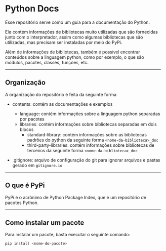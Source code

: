 # Python Docs

Esse repositório serve como um guia para a documentação do Python.


Ele contém informações de bibliotecas muito utilizadas que são fornecidas junto com o interpretador, assim como algumas bibliotecas que são utilizadas, mas precisam ser instaladas por meio do PyPi.


Além de informações de bibliotecas, também é possível encontrar conteúdos sobre a linguagem python, como por exemplo, o que são módulos, pacotes, classes, funções, etc.

---

## Organização

A organização do repositório é feita da seguinte forma:
- contents: contém as documentações e exemplos
    - language: contém informações sobre a linguagem python separadas por pacotes
    - libraries: contém informações sobre bibliotecas separadas em dois blocos
        - standard-library: contém informações sobre as bibliotecas padrões do python da seguinte forma `<nome-da-biblioteca>_doc`
        - third-party-libraries: contém informações sobre bibliotecas de terceiros da seguinte forma `<nome-da-biblioteca>_doc`

- .gitignore: arquivo de configuração do git para ignorar arquivos e pastas gerado em `gitignore.io`

---

## O que é PyPi

PyPi é o acrônimo de Python Package Index, que é um repositório de pacotes Python.

---

## Como instalar um pacote

Para instalar um pacote, basta executar o seguinte comando:

```bash
pip install <nome-do-pacote>
```
